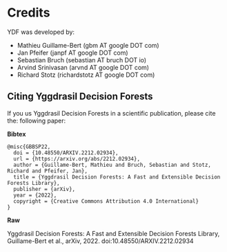 # Credits

YDF was developed by:

-   Mathieu Guillame-Bert (gbm AT google DOT com)
-   Jan Pfeifer (janpf AT google DOT com)
-   Sebastian Bruch (sebastian AT bruch DOT io)
-   Arvind Srinivasan (arvnd AT google DOT com)
-   Richard Stotz (richardstotz AT google DOT com)

## Citing Yggdrasil Decision Forests

If you us Yggdrasil Decision Forests in a scientific publication, please cite
the: following paper:

**Bibtex**

```
@misc{GBBSP22,
  doi = {10.48550/ARXIV.2212.02934},
  url = {https://arxiv.org/abs/2212.02934},
  author = {Guillame-Bert, Mathieu and Bruch, Sebastian and Stotz, Richard and Pfeifer, Jan},
  title = {Yggdrasil Decision Forests: A Fast and Extensible Decision Forests Library},
  publisher = {arXiv},
  year = {2022},
  copyright = {Creative Commons Attribution 4.0 International}
}
```

**Raw**

Yggdrasil Decision Forests: A Fast and Extensible Decision Forests Library,
Guillame-Bert et al., arXiv, 2022. doi:10.48550/ARXIV.2212.02934
